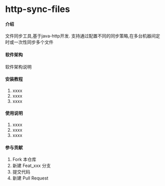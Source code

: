 # http-sync-files

#### 介绍
文件同步工具,基于java-http开发. 支持通过配置不同的同步策略,在多台机器间定时或一次性同步多个文件


#### 软件架构
软件架构说明


#### 安装教程

1.  xxxx
2.  xxxx
3.  xxxx

#### 使用说明

1.  xxxx
2.  xxxx
3.  xxxx

#### 参与贡献

1.  Fork 本仓库
2.  新建 Feat_xxx 分支
3.  提交代码
4.  新建 Pull Request
